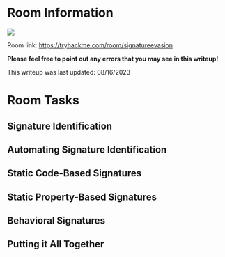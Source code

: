 # Room Information 

![](https://github.com/JonmarCorpuz/TryHackMe-Writeups/blob/main/TryHackMe%20Module%20Task%20Writeups/Assets/Banner%20-%20Signature%20Evasion.png)

Room link: https://tryhackme.com/room/signatureevasion

**Please feel free to point out any errors that you may see in this writeup!**

This writeup was last updated: 08/16/2023

# Room Tasks

## Signature Identification

## Automating Signature Identification

## Static Code-Based Signatures

## Static Property-Based Signatures

## Behavioral Signatures

## Putting it All Together
